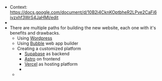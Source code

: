 - Context: https://docs.google.com/document/d/10B2i4CknKOptbheR2LPve2CaFi6ivzxhf3WrS4JaHMI/edit
-
- There are multiple paths for building the new website, each one with it's benefits and drawbacks.
	- Using [Wordpress](https://wordpress.org/)
	- Using [Bubble](https://bubble.io/) web app builder
	- Creating a customized platform
		- [Supabase](https://supabase.com/) as backend
		- [Astro](https://astro.build/) on frontend
		- [Vercel](https://vercel.com/) as hosting platform
		-
	-